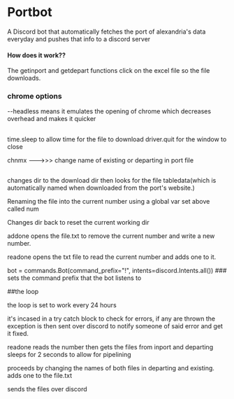 # Portbot
A Discord bot that automatically fetches the port of alexandria's data everyday and pushes that info to a discord server



#### How does it work??


The getinport and getdepart functions click on the excel file so the file downloads.
### chrome options

--headless means it emulates the opening of chrome which decreases overhead and makes it quicker
##
time.sleep to allow time for the file to download
driver.quit for the window to close



chnmx --->>> change name of existing or departing in port file 
##
changes dir to the download dir then looks for the file tabledata(which is automatically named when downloaded from the port's website.)

Renaming the file into the current number using a global var set above called num

Changes dir back to reset the current working dir 

addone opens the file.txt to remove the current number and write a new number.

readone opens the txt file to read the current number and adds one to it.

bot = commands.Bot(command_prefix="!", intents=discord.Intents.all()) ### sets the command prefix that the bot listens to 

##the loop

the loop is set to work every 24 hours

it's incased in a try catch block to check for errors, if any are thrown the exception is then sent over discord to notify someone of said error and get it fixed.

readone reads the number
then gets the files from inport and departing
sleeps for 2 seconds to allow for pipelining

proceeds by changing the names of both files in departing and existing.
adds one to the file.txt

sends the files over discord





